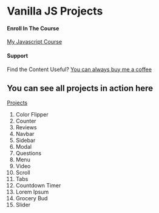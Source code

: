 # Vanilla JS Projects

#### Enroll In The Course

[My Javascript Course](https://www.udemy.com/course/javascript-tutorial-for-beginners-w/?referralCode=DD9FA6C0D976918D3E1C)

#### Support

Find the Content Useful? [You can always buy me a coffee](https://www.buymeacoffee.com/johnsmilga)

## You can see all projects in action here

[Projects](https://www.vanillajavascriptprojects.com/)

1. Color Flipper
2. Counter
3. Reviews
4. Navbar
5. Sidebar
6. Modal
7. Questions
8. Menu
9. Video
10. Scroll
11. Tabs
12. Countdown Timer
13. Lorem Ipsum
14. Grocery Bud
15. Slider

